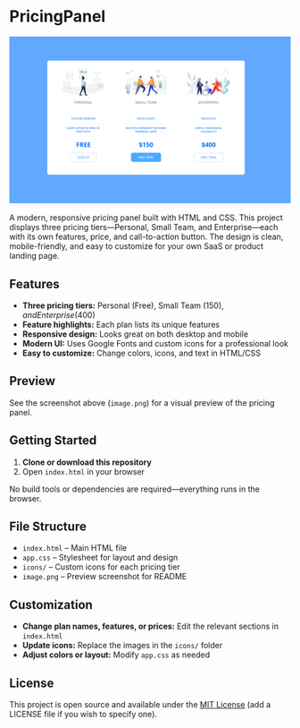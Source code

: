 # PricingPanel

![Preview](image.png)

A modern, responsive pricing panel built with HTML and CSS. This project displays three pricing tiers—Personal, Small Team, and Enterprise—each with its own features, price, and call-to-action button. The design is clean, mobile-friendly, and easy to customize for your own SaaS or product landing page.

## Features

- **Three pricing tiers:** Personal (Free), Small Team ($150), and Enterprise ($400)
- **Feature highlights:** Each plan lists its unique features
- **Responsive design:** Looks great on both desktop and mobile
- **Modern UI:** Uses Google Fonts and custom icons for a professional look
- **Easy to customize:** Change colors, icons, and text in HTML/CSS

## Preview

See the screenshot above (`image.png`) for a visual preview of the pricing panel.

## Getting Started

1. **Clone or download this repository**
2. Open `index.html` in your browser

No build tools or dependencies are required—everything runs in the browser.

## File Structure

- `index.html` – Main HTML file
- `app.css` – Stylesheet for layout and design
- `icons/` – Custom icons for each pricing tier
- `image.png` – Preview screenshot for README

## Customization

- **Change plan names, features, or prices:** Edit the relevant sections in `index.html`
- **Update icons:** Replace the images in the `icons/` folder
- **Adjust colors or layout:** Modify `app.css` as needed

## License

This project is open source and available under the [MIT License](LICENSE) (add a LICENSE file if you wish to specify one). 